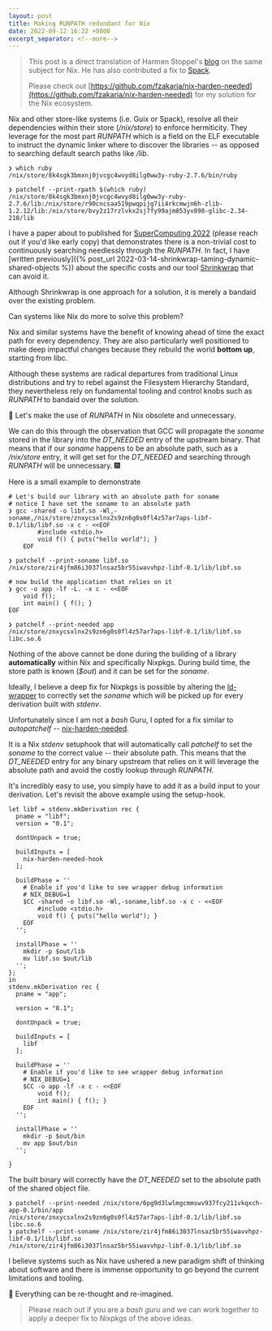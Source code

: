 ```yaml
---
layout: post
title: Making RUNPATH redundant for Nix
date: 2022-09-12 16:22 +0000
excerpt_separator: <!--more-->
---
```


> This post is a direct translation of Harmen Stoppel's [blog](https://stoppels.ch/2022/08/04/stop-searching-for-shared-libraries.html) on the same subject for Nix. He has also contributed a fix to [Spack](http://spack.io/).
>
> Please check out [https://github.com/fzakaria/nix-harden-needed](https://github.com/fzakaria/nix-harden-needed) for my solution for the Nix ecosystem.

Nix and other store-like systems (i.e. Guix or Spack), resolve all their dependencies within their store (_/nix/store_) to enforce hermiticity. They leverage for the most part _RUNPATH_ which is a field on the ELF executable to instruct the
dynamic linker where to discover the libraries -- as opposed to searching default search paths like _/lib_.

```console
❯ which ruby
/nix/store/8k4sgk3bmxnj0jvcgc4wvyd8ilg0ww3y-ruby-2.7.6/bin/ruby

❯ patchelf --print-rpath $(which ruby)
/nix/store/8k4sgk3bmxnj0jvcgc4wvyd8ilg0ww3y-ruby-2.7.6/lib:/nix/store/r90cncsaa519pwqpijg7ii4rkcmwjn6h-zlib-1.2.12/lib:/nix/store/bvy2z17rzlvkx2sj7fy99ajm853yv898-glibc-2.34-210/lib
```

I have a paper about to published for [SuperComputing 2022](https://sc22.supercomputing.org/) (please reach out if you'd like early copy) that demonstrates there is a non-trivial cost to continuously searching needlessly through
the _RUNPATH_. In fact, I have [written previously]({% post_url 2022-03-14-shrinkwrap-taming-dynamic-shared-objects %}) about the specific costs and our tool [Shrinkwrap](https://github.com/fzakaria/shrinkwrap) that can avoid it.

Although Shrinkwrap is one approach for a solution, it is merely a bandaid over the existing problem.


Can systems like Nix do more to solve this problem?
<!--more-->

Nix and similar systems have the benefit of knowing ahead of time the exact path for every dependency. They are also particularly well positioned to make deep impactful changes because they rebuild the world __bottom up__, starting from libc.


Although these systems are radical departures from traditional Linux distributions and try to rebel against the Filesystem Hierarchy Standard, they nevertheless rely on fundamental tooling and control knobs such as _RUNPATH_ to bandaid over the solution.

🧐 Let's make the use of _RUNPATH_ in Nix obsolete and unnecessary.


We can do this through the observation that GCC will propagate the _soname_ stored in the library into the _DT_NEEDED_ entry of the upstream binary. That means that if our _soname_ happens to be an absolute path, such as a _/nix/store_ entry, it will get set for the _DT_NEEDED_ and searching through _RUNPATH_ will be unnecessary. 🎆

Here is a small example to demonstrate
```
# Let's build our library with an absolute path for soname
# notice I have set the soname to an absolute path
❯ gcc -shared -o libf.so -Wl,-soname,/nix/store/znxycsxlnx2s9zn6g0s0fl4z57ar7aps-libf-0.1/lib/libf.so -x c - <<EOF
        #include <stdio.h>
        void f() { puts("hello world"); }
    EOF

❯ patchelf --print-soname libf.so
/nix/store/zir4jfm86i3037lnsaz5br55iwavvhpz-libf-0.1/lib/libf.so

# now build the application that relies on it
❯ gcc -o app -lf -L. -x c - <<EOF
    void f();
    int main() { f(); }
EOF

❯ patchelf --print-needed app
/nix/store/znxycsxlnx2s9zn6g0s0fl4z57ar7aps-libf-0.1/lib/libf.so
libc.so.6
```

Nothing of the above cannot be done during the building of a library __automatically__ within Nix and specifically Nixpkgs. During build time, the store path is known (_$out_) and it can be set for the _soname_.


Ideally, I believe a deep fix for Nixpkgs is possible by altering the [ld-wrapper](https://github.com/NixOS/nixpkgs/blob/master/pkgs/build-support/bintools-wrapper/ld-wrapper.sh) to correctly set the _soname_
which will be picked up for every derivation built with _stdenv_.


Unfortunately since I am not a _bash_ Guru, I opted for a fix similar to _autopatchelf_ -- [nix-harden-needed](https://github.com/fzakaria/nix-harden-needed).

It is a Nix _stdenv_ setuphook that will automatically call _patchelf_ to set the _soname_ to the correct value -- their absolute path. This means that the _DT_NEEDED_
entry for any binary upstream that relies on it will leverage the absolute path and avoid the costly lookup through _RUNPATH_.


It's incredibly easy to use, you simply have to add it as a build input to your derivation. Let's revisit the above example using the setup-hook.
```
let libf = stdenv.mkDerivation rec {
  pname = "libf";
  version = "0.1";

  dontUnpack = true;

  buildInputs = [
    nix-harden-needed-hook
  ];

  buildPhase = ''
    # Enable if you'd like to see wrapper debug information
    # NIX_DEBUG=1 
    $CC -shared -o libf.so -Wl,-soname,libf.so -x c - <<EOF
        #include <stdio.h>
        void f() { puts("hello world"); }
    EOF
  '';

  installPhase = ''
    mkdir -p $out/lib
    mv libf.so $out/lib
  '';
};
in
stdenv.mkDerivation rec {
  pname = "app";

  version = "0.1";

  dontUnpack = true;

  buildInputs = [
    libf
  ];

  buildPhase = ''
    # Enable if you'd like to see wrapper debug information
    # NIX_DEBUG=1 
    $CC -o app -lf -x c - <<EOF
        void f();
        int main() { f(); }
    EOF
  '';

  installPhase = ''
    mkdir -p $out/bin
    mv app $out/bin
  '';

}
```

The built binary will correctly have the _DT_NEEDED_ set to the absolute path of the shared object file.
```console
❯ patchelf --print-needed /nix/store/6pg9d3lwlmgcmmswv937fcy211vkqxch-app-0.1/bin/app
/nix/store/znxycsxlnx2s9zn6g0s0fl4z57ar7aps-libf-0.1/lib/libf.so
libc.so.6
❯ patchelf --print-soname /nix/store/zir4jfm86i3037lnsaz5br55iwavvhpz-libf-0.1/lib/libf.so
/nix/store/zir4jfm86i3037lnsaz5br55iwavvhpz-libf-0.1/lib/libf.so
```

I believe systems such as Nix have ushered a new paradigm shift of thinking about software and there is immense opportunity to go beyond the current limitations and tooling.


🙇 Everything can be re-thought and re-imagined.

> Please reach out if you are a _bash guru_ and we can work together to apply a deeper fix to Nixpkgs of the above ideas.